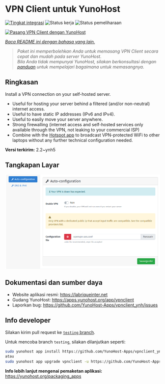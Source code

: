 <!--
N.B.: README ini dibuat secara otomatis oleh <https://github.com/YunoHost/apps/tree/master/tools/readme_generator>
Ini TIDAK boleh diedit dengan tangan.
-->

# VPN Client untuk YunoHost

[![Tingkat integrasi](https://dash.yunohost.org/integration/vpnclient.svg)](https://ci-apps.yunohost.org/ci/apps/vpnclient/) ![Status kerja](https://ci-apps.yunohost.org/ci/badges/vpnclient.status.svg) ![Status pemeliharaan](https://ci-apps.yunohost.org/ci/badges/vpnclient.maintain.svg)

[![Pasang VPN Client dengan YunoHost](https://install-app.yunohost.org/install-with-yunohost.svg)](https://install-app.yunohost.org/?app=vpnclient)

*[Baca README ini dengan bahasa yang lain.](./ALL_README.md)*

> *Paket ini memperbolehkan Anda untuk memasang VPN Client secara cepat dan mudah pada server YunoHost.*  
> *Bila Anda tidak mempunyai YunoHost, silakan berkonsultasi dengan [panduan](https://yunohost.org/install) untuk mempelajari bagaimana untuk memasangnya.*

## Ringkasan

Install a VPN connection on your self-hosted server.
* Useful for hosting your server behind a filtered (and/or non-neutral) internet access.
* Useful to have static IP addresses (IPv6 and IPv4).
* Useful to easily move your server anywhere.
* Strong firewalling (internet access and self-hosted services only available through the VPN, not leaking to your commercial ISP)
* Combine with the [Hotspot app](https://github.com/YunoHost-Apps/hotspot_ynh) to broadcast VPN-protected WiFi to other laptops without any further technical configuration needed.



**Versi terkirim:** 2.2~ynh5

## Tangkapan Layar

![Tangkapan Layar pada VPN Client](./doc/screenshots/vpnclient.png)

## Dokumentasi dan sumber daya

- Website aplikasi resmi: <https://labriqueinter.net>
- Gudang YunoHost: <https://apps.yunohost.org/app/vpnclient>
- Laporkan bug: <https://github.com/YunoHost-Apps/vpnclient_ynh/issues>

## Info developer

Silakan kirim pull request ke [`testing` branch](https://github.com/YunoHost-Apps/vpnclient_ynh/tree/testing).

Untuk mencoba branch `testing`, silakan dilanjutkan seperti:

```bash
sudo yunohost app install https://github.com/YunoHost-Apps/vpnclient_ynh/tree/testing --debug
atau
sudo yunohost app upgrade vpnclient -u https://github.com/YunoHost-Apps/vpnclient_ynh/tree/testing --debug
```

**Info lebih lanjut mengenai pemaketan aplikasi:** <https://yunohost.org/packaging_apps>
